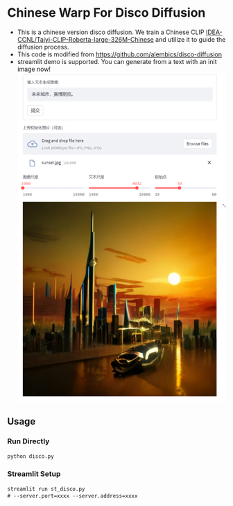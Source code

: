 # Chinese Warp For Disco Diffusion
- This is a chinese version disco diffusion. We train a Chinese CLIP [IDEA-CCNL/Taiyi-CLIP-Roberta-large-326M-Chinese](https://huggingface.co/IDEA-CCNL/Taiyi-CLIP-Roberta-large-326M-Chinese) and utilize it to guide the diffusion process. 
- This code is modified from https://github.com/alembics/disco-diffusion
- streamlit demo is supported. You can generate from a text with an init image now!
![](future_city.png)
## Usage
### Run Directly 
```
python disco.py
```

### Streamlit Setup
```
streamlit run st_disco.py
# --server.port=xxxx --server.address=xxxx
```
